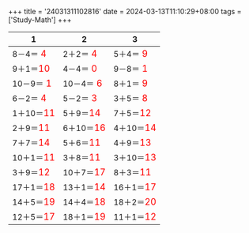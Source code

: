 +++ 
title = '24031311102816' 
date = 2024-03-13T11:10:29+08:00 
tags = ['Study-Math'] 
+++ 

1 | 2 | 3 
-- | -- | -- 
8－4＝<font color=red size=4> 4</font> | 2＋2＝<font color=red size=4> 4</font> | 5＋4＝<font color=red size=4> 9</font> 
9＋1＝<font color=red size=4>10</font> | 4－4＝<font color=red size=4> 0</font> | 9－8＝<font color=red size=4> 1</font> 
10－9＝<font color=red size=4> 1</font> | 10－4＝<font color=red size=4> 6</font> | 8＋1＝<font color=red size=4> 9</font> 
6－2＝<font color=red size=4> 4</font> | 5－2＝<font color=red size=4> 3</font> | 3＋5＝<font color=red size=4> 8</font> 
1＋10＝<font color=red size=4>11</font> | 5＋9＝<font color=red size=4>14</font> | 7＋5＝<font color=red size=4>12</font> 
2＋9＝<font color=red size=4>11</font> | 6＋10＝<font color=red size=4>16</font> | 4＋10＝<font color=red size=4>14</font> 
7＋7＝<font color=red size=4>14</font> | 5＋6＝<font color=red size=4>11</font> | 4＋9＝<font color=red size=4>13</font> 
10＋1＝<font color=red size=4>11</font> | 3＋8＝<font color=red size=4>11</font> | 3＋10＝<font color=red size=4>13</font> 
3＋9＝<font color=red size=4>12</font> | 10＋7＝<font color=red size=4>17</font> | 8＋3＝<font color=red size=4>11</font> 
17＋1＝<font color=red size=4>18</font> | 13＋1＝<font color=red size=4>14</font> | 16＋1＝<font color=red size=4>17</font> 
14＋5＝<font color=red size=4>19</font> | 14＋4＝<font color=red size=4>18</font> | 18＋2＝<font color=red size=4>20</font> 
12＋5＝<font color=red size=4>17</font> | 18＋1＝<font color=red size=4>19</font> | 11＋1＝<font color=red size=4>12</font> 


